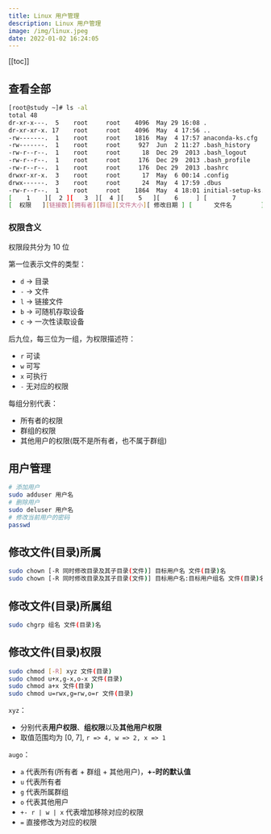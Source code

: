 ```yaml
---
title: Linux 用户管理
description: Linux 用户管理
image: /img/linux.jpeg
date: 2022-01-02 16:24:05
---
```


[[toc]]

## 查看全部

```bash
[root@study ~]# ls -al
total 48
dr-xr-x---.  5    root     root    4096  May 29 16:08 .
dr-xr-xr-x. 17    root     root    4096  May  4 17:56 ..
-rw-------.  1    root     root    1816  May  4 17:57 anaconda-ks.cfg
-rw-------.  1    root     root     927  Jun  2 11:27 .bash_history
-rw-r--r--.  1    root     root      18  Dec 29  2013 .bash_logout
-rw-r--r--.  1    root     root     176  Dec 29  2013 .bash_profile
-rw-r--r--.  1    root     root     176  Dec 29  2013 .bashrc
drwxr-xr-x.  3    root     root      17  May  6 00:14 .config               
drwx------.  3    root     root      24  May  4 17:59 .dbus
-rw-r--r--.  1    root     root    1864  May  4 18:01 initial-setup-ks.cfg
[    1    ][  2 ][   3  ][  4 ][    5   ][    6     ] [       7          ]
[  权限   ][链接数][拥有者][群组][文件大小][ 修改日期 ] [      文件名        ]
```

### 权限含义

权限段共分为 10 位

第一位表示文件的类型：
  - `d` -> 目录
  - `-` -> 文件
  - `l` -> 链接文件
  - `b` -> 可随机存取设备
  - `c` -> 一次性读取设备

后九位，每三位为一组，为权限描述符：
  - `r` 可读
  - `w` 可写
  - `x` 可执行
  - `-` 无对应的权限

每组分别代表：
  - 所有者的权限
  - 群组的权限
  - 其他用户的权限(既不是所有者，也不属于群组)

## 用户管理

```bash
# 添加用户
sudo adduser 用户名
# 删除用户
sudo deluser 用户名
# 修改当前用户的密码
passwd
```

## 修改文件(目录)所属

```bash
sudo chown [-R 同时修改目录及其子目录(文件)] 目标用户名 文件(目录)名
sudo chown [-R 同时修改目录及其子目录(文件)] 目标用户名:目标用户组名 文件(目录)名
```

## 修改文件(目录)所属组

```bash
sudo chgrp 组名 文件(目录)名
```



## 修改文件(目录)权限

```bash
sudo chmod [-R] xyz 文件(目录)
sudo chmod u+x,g-x,o-x 文件(目录)
sudo chmod a+x 文件(目录)
sudo chmod u=rwx,g=rw,o=r 文件(目录)
```

`xyz`：
  - 分别代表**用户权限**、**组权限**以及**其他用户权限**
  - 取值范围均为 [0, 7], `r => 4, w => 2, x => 1`

`augo`：
  - `a` 代表所有(所有者 + 群组 + 其他用户)，**+-时的默认值**
  - `u` 代表所有者
  - `g` 代表所属群组
  - `o` 代表其他用户
  - `+- r | w | x` 代表增加移除对应的权限
  - `=` 直接修改为对应的权限